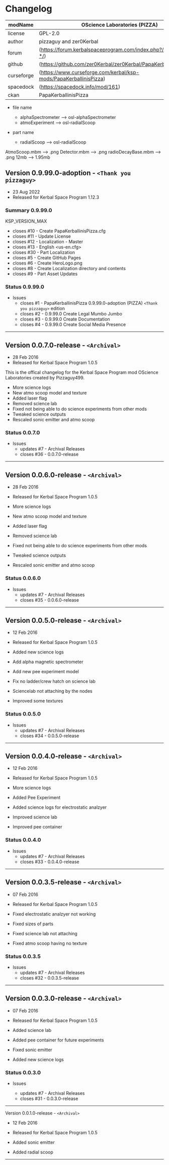 # Changelog  
  
| modName    | OScience Laboratories (PIZZA)                                        |
| ---------- | ----------------------------------------------------------------- |
| license    | GPL-2.0                                                           |
| author     | pizzaguy and zer0Kerbal                                           |
| forum      | (https://forum.kerbalspaceprogram.com/index.php?/topic/209490-*/) |
| github     | (https://github.com/zer0Kerbal/zer0Kerbal/PapaKerballinisPizza)   |
| curseforge | (https://www.curseforge.com/kerbal/ksp-mods/PapaKerballinisPizza) |
| spacedock  | (https://spacedock.info/mod/161)                                  |
| ckan       | PapaKerballinisPizza                                              |


* file name
  * alphaSpectrometer --> osl-alphaSpectrometer
  * atmoExperiment --> osl-radialScoop

* part name
  * radialScoop --> osl-radialScoop


AtmoScoop.mbm --> .png
Detector.mbm --> .png
radioDecayBase.mbm --> .png
12mb --> 1.95mb


## Version 0.9.99.0-adoption - `<Thank you pizzaguy>`

* 23 Aug 2022
* Released for Kerbal Space Program 1.12.3

### Summary 0.9.99.0

KSP_VERSION_MAX

  * closes #10 - Create PapaKerballinisPizza.cfg
  * closes #11 - Update License
  * closes #12 - Localization - Master
  * closes #13 - English <us-en.cfg>
  * closes #30 - Part Localization
  * closes #5 - Create GitHub Pages
  * closes #6 - Create HeroLogo.png
  * closes #8 - Create Localization directory and contents
  * closes #9 - Part Asset Updates


### Status 0.9.99.0

* Issues
  * closes #1 - PapaKerballinisPizza 0.9.99.0-adoption (PIZZA) `<Thank you pizzaguy>` edition
  * closes #2 - 0.9.99.0 Create Legal Mumbo Jumbo
  * closes #3 - 0.9.99.0 Create Documentation
  * closes #4 - 0.9.99.0 Create Social Media Presence

---

## Version 0.0.7.0-release - `<Archival>`

* 28 Feb 2016
* Released for Kerbal Space Program 1.0.5

This is the offical changelog for the Kerbal Space Program mod OScience Laboratories created by Pizzaguy499.

* More science logs
* New atmo scoop model and texture
* Added laser flag
* Removed science lab
* Fixed not being able to do science experiments from other mods
* Tweaked science outputs
* Rescaled sonic emitter and atmo scoop

### Status 0.0.7.0

* Issues
  * updates #7 - Archival Releases
  * closes #36 - 0.0.7.0-release

---

## Version 0.0.6.0-release - `<Archival>`

* 28 Feb 2016
* Released for Kerbal Space Program 1.0.5

* More science logs
* New atmo scoop model and texture
* Added laser flag
* Removed science lab
* Fixed not being able to do science experiments from other mods
* Tweaked science outputs
* Rescaled sonic emitter and atmo scoop

### Status 0.0.6.0

* Issues
  * updates #7 - Archival Releases
  * closes #35 - 0.0.6.0-release

---

## Version 0.0.5.0-release - `<Archival>`

* 12 Feb 2016
* Released for Kerbal Space Program 1.0.5

* Added new science logs
* Add alpha magnetic spectrometer
* Add new pee experiment model
* Fix no ladder/crew hatch on science lab
* Sciencelab not attaching by the nodes
* Improved some textures

### Status 0.0.5.0

* Issues
  * updates #7 - Archival Releases
  * closes #34 - 0.0.5.0-release

---

## Version 0.0.4.0-release - `<Archival>`

* 12 Feb 2016
* Released for Kerbal Space Program 1.0.5

* More science logs
* Added Pee Experiment
* Added science logs for electrostatic analzyer
* Improved science lab
* Improved pee container

### Status 0.0.4.0

* Issues
  * updates #7 - Archival Releases
  * closes #33 - 0.0.4.0-release

---

## Version 0.0.3.5-release - `<Archival>`

* 07 Feb 2016
* Released for Kerbal Space Program 1.0.5

* Fixed electrostatic analzyer not working
* Fixed sizes of parts
* Fixed science lab not attaching
* Fixed atmo scoop having no texture

### Status 0.0.3.5

* Issues
  * updates #7 - Archival Releases
  * closes #32 - 0.0.3.5-release

---

## Version 0.0.3.0-release - `<Archival>`

* 07 Feb 2016
* Released for Kerbal Space Program 1.0.5

* Added science lab
* Added pee container for future experiments
* Fixed sonic emitter
* Added new science logs

### Status 0.0.3.0

* Issues

  * updates #7 - Archival Releases
  * closes #31 - 0.0.3.0-release

---

Version 0.0.1.0-release - `<Archival>`

* 12 Feb 2016
* Released for Kerbal Space Program 1.0.5

* Added sonic emitter
* Added radial scoop

---
